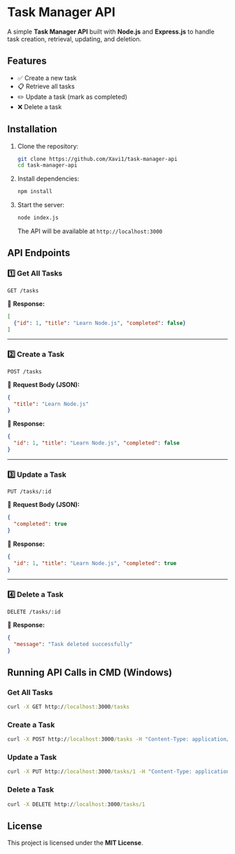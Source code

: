 # Task Manager API

A simple **Task Manager API** built with **Node.js** and **Express.js** to handle task creation, retrieval, updating, and deletion.

## Features
- ✅ Create a new task
- 📋 Retrieve all tasks
- ✏️ Update a task (mark as completed)
- ❌ Delete a task

## Installation

1. Clone the repository:
   ```sh
   git clone https://github.com/Xavi1/task-manager-api
   cd task-manager-api
   ```

2. Install dependencies:
   ```sh
   npm install
   ```

3. Start the server:
   ```sh
   node index.js
   ```
   The API will be available at `http://localhost:3000`

## API Endpoints

### 1️⃣ Get All Tasks
```http
GET /tasks
```
📌 **Response:**
```json
[
  {"id": 1, "title": "Learn Node.js", "completed": false}
]
```

---

### 2️⃣ Create a Task
```http
POST /tasks
```
📌 **Request Body (JSON):**
```json
{
  "title": "Learn Node.js"
}
```
📌 **Response:**
```json
{
  "id": 1, "title": "Learn Node.js", "completed": false
}
```

---

### 3️⃣ Update a Task
```http
PUT /tasks/:id
```
📌 **Request Body (JSON):**
```json
{
  "completed": true
}
```
📌 **Response:**
```json
{
  "id": 1, "title": "Learn Node.js", "completed": true
}
```

---

### 4️⃣ Delete a Task
```http
DELETE /tasks/:id
```
📌 **Response:**
```json
{
  "message": "Task deleted successfully"
}
```

## Running API Calls in CMD (Windows)
### Get All Tasks
```cmd
curl -X GET http://localhost:3000/tasks
```
### Create a Task
```cmd
curl -X POST http://localhost:3000/tasks -H "Content-Type: application/json" -d "{\"title\":\"Learn Node.js\"}"
```
### Update a Task
```cmd
curl -X PUT http://localhost:3000/tasks/1 -H "Content-Type: application/json" -d "{\"completed\": true}"
```
### Delete a Task
```cmd
curl -X DELETE http://localhost:3000/tasks/1
```

## License
This project is licensed under the **MIT License**.

